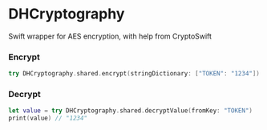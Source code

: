 # DHCryptography

Swift wrapper for AES encryption, with help from CryptoSwift

### Encrypt
```Swift
try DHCryptography.shared.encrypt(stringDictionary: ["TOKEN": "1234"])
```

### Decrypt
```Swift
let value = try DHCryptography.shared.decryptValue(fromKey: "TOKEN")
print(value) // "1234"
```
